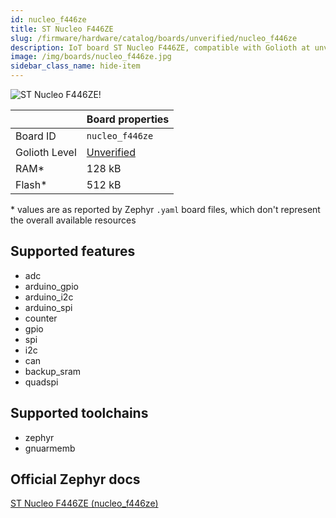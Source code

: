 ```yaml
---
id: nucleo_f446ze
title: ST Nucleo F446ZE
slug: /firmware/hardware/catalog/boards/unverified/nucleo_f446ze
description: IoT board ST Nucleo F446ZE, compatible with Golioth at unverified level.
image: /img/boards/nucleo_f446ze.jpg
sidebar_class_name: hide-item
---
```


[//]: # (This is an auto-generated file, do not edit! Changes to it will be lost upon re-generation)

![ST Nucleo F446ZE!](/img/boards/nucleo_f446ze.jpg "ST Nucleo F446ZE")

|                | Board properties     |
| -------------  | -------------------- |
| Board ID       | `nucleo_f446ze` |
| Golioth Level  | [Unverified](/firmware/hardware#unverified-boards) |
| RAM*           | 128 kB |
| Flash*         | 512 kB |

\* values are as reported by Zephyr `.yaml` board files, which don't represent the overall available resources



## Supported features

* adc
* arduino_gpio
* arduino_i2c
* arduino_spi
* counter
* gpio
* spi
* i2c
* can
* backup_sram
* quadspi

## Supported toolchains

* zephyr
* gnuarmemb

## Official Zephyr docs

[ST Nucleo F446ZE (nucleo_f446ze)](https://docs.zephyrproject.org/latest/boards/st/nucleo_f446ze/doc/index.html)
